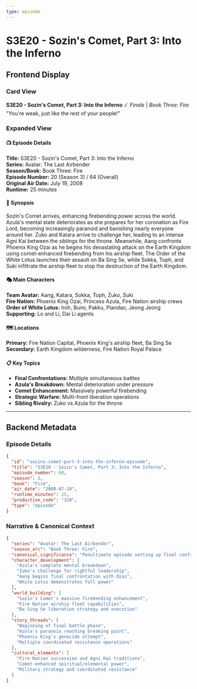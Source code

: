 ```yaml
---
type: episode
---
```


# S3E20 - Sozin's Comet, Part 3: Into the Inferno

## Frontend Display

### Card View
**S3E20 - Sozin's Comet, Part 3: Into the Inferno** ☄️
*Finale* | *Book Three: Fire*
"You're weak, just like the rest of your people!"

### Expanded View

#### 📺 Episode Details
**Title:** S3E20 - Sozin's Comet, Part 3: Into the Inferno  
**Series:** Avatar: The Last Airbender  
**Season/Book:** Book Three: Fire  
**Episode Number:** 20 (Season 3) / 64 (Overall)  
**Original Air Date:** July 19, 2008  
**Runtime:** 25 minutes  

#### 📝 Synopsis
Sozin's Comet arrives, enhancing firebending power across the world. Azula's mental state deteriorates as she prepares for her coronation as Fire Lord, becoming increasingly paranoid and banishing nearly everyone around her. Zuko and Katara arrive to challenge her, leading to an intense Agni Kai between the siblings for the throne. Meanwhile, Aang confronts Phoenix King Ozai as he begins his devastating attack on the Earth Kingdom using comet-enhanced firebending from his airship fleet. The Order of the White Lotus launches their assault on Ba Sing Se, while Sokka, Toph, and Suki infiltrate the airship fleet to stop the destruction of the Earth Kingdom.

#### 🎭 Main Characters
**Team Avatar:** Aang, Katara, Sokka, Toph, Zuko, Suki  
**Fire Nation:** Phoenix King Ozai, Princess Azula, Fire Nation airship crews  
**Order of White Lotus:** Iroh, Bumi, Pakku, Piandao, Jeong Jeong  
**Supporting:** Lo and Li, Dai Li agents  

#### 🗺️ Locations
**Primary:** Fire Nation Capital, Phoenix King's airship fleet, Ba Sing Se  
**Secondary:** Earth Kingdom wilderness, Fire Nation Royal Palace  

#### 📋 Key Topics
- **Final Confrontations:** Multiple simultaneous battles  
- **Azula's Breakdown:** Mental deterioration under pressure  
- **Comet Enhancement:** Massively powerful firebending  
- **Strategic Warfare:** Multi-front liberation operations  
- **Sibling Rivalry:** Zuko vs Azula for the throne  

---

## Backend Metadata

### Episode Details
```json
{
  "id": "sozins-comet-part-3-into-the-inferno-episode",
  "title": "S3E20 - Sozin's Comet, Part 3: Into the Inferno",
  "episode_number": 60,
  "season": 3,
  "book": "Fire",
  "air_date": "2008-07-19",
  "runtime_minutes": 25,
  "production_code": "320",
  "type": "episode"
}
```

### Narrative & Canonical Context
```json
{
  "series": "Avatar: The Last Airbender",
  "season_arc": "Book Three: Fire",
  "canonical_significance": "Penultimate episode setting up final confrontations and character climaxes",
  "character_development": [
    "Azula's complete mental breakdown",
    "Zuko's challenge for rightful leadership",
    "Aang begins final confrontation with Ozai",
    "White Lotus demonstrates full power"
  ],
  "world_building": [
    "Sozin's Comet's massive firebending enhancement",
    "Fire Nation airship fleet capabilities",
    "Ba Sing Se liberation strategy and execution"
  ],
  "story_threads": [
    "Beginning of final battle phase",
    "Azula's paranoia reaching breaking point",
    "Phoenix King's genocide attempt",
    "Multiple coordinated resistance operations"
  ],
  "cultural_elements": [
    "Fire Nation succession and Agni Kai traditions",
    "Comet-enhanced spiritual/elemental power",
    "Military strategy and coordinated resistance"
  ]
}
```